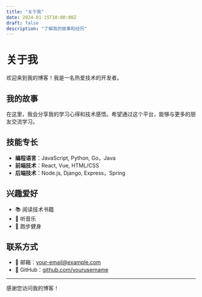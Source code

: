 ```yaml
---
title: "关于我"
date: 2024-01-15T10:00:00Z
draft: false
description: "了解我的故事和经历"
---
```


# 关于我

欢迎来到我的博客！我是一名热爱技术的开发者。

## 我的故事

在这里，我会分享我的学习心得和技术感悟。希望通过这个平台，能够与更多的朋友交流学习。

## 技能专长

- **编程语言**：JavaScript, Python, Go，Java
- **前端技术**：React, Vue, HTML/CSS
- **后端技术**：Node.js, Django, Express，Spring

## 兴趣爱好

- 📚 阅读技术书籍
- 🎵 听音乐
- 🏃 跑步健身

## 联系方式

- 📧 邮箱：[your-email@example.com](mailto:your-email@example.com)
- 🐙 GitHub：[github.com/yourusername](https://github.com/yourusername)

---

感谢您访问我的博客！
